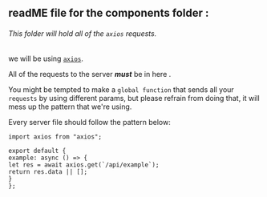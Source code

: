 ## readME file for the components folder :

###### This folder will hold all of the `axios` requests.<br>

we will be using [`axios`](https://github.com/axios/axios).<br>

All of the requests to the server **_must_** be in here .<br>

You might be tempted to make a `global function` that sends all your `requests` by using different params, but please refrain from doing that, it will mess up the pattern that we're using.<br>

Every server file should follow the pattern below:<br>

```
import axios from "axios";

export default {
example: async () => {
let res = await axios.get(`/api/example`);
return res.data || [];
}
};
```
